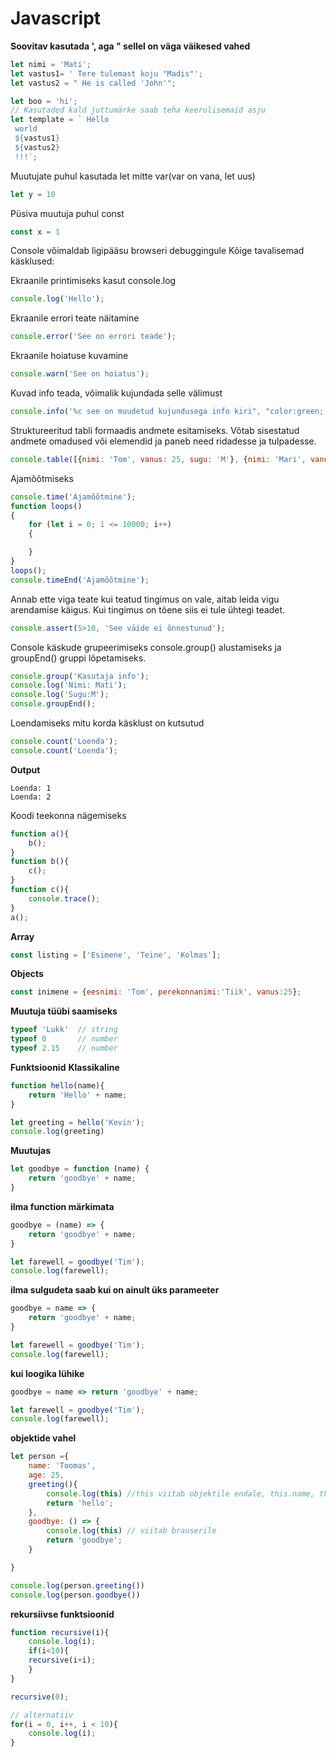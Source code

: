 # Javascript

**Soovitav kasutada ', aga " sellel on väga väikesed vahed**
```Javascript
let nimi = 'Mati';
let vastus1= ' Tere tulemast koju "Madis"';
let vastus2 = " He is called 'John'";

let boo = 'hi';
// Kasutaded kald juttumärke saab teha keerulisemaid asju
let template = ` Hello
 world
 ${vastus1}
 ${vastus2}
 !!!`;
```

Muutujate puhul kasutada let mitte var(var on vana, let uus)
``` Javascript
let y = 10
```
Püsiva muutuja puhul const

```Javascript
const x = 1
```

Console võimaldab ligipääsu browseri debuggingule 
Kõige tavalisemad käsklused:

Ekraanile printimiseks kasut console.log
``` Javascript
console.log('Hello');
```

Ekraanile errori teate näitamine
```Javascript
console.error('See on errori teade');
```

Ekraanile hoiatuse kuvamine
```Javascript
console.warn('See on hoiatus');
```

Kuvad info teada, võimalik kujundada selle välimust
```Javascript
console.info('%c see on muudetud kujundusega info kiri", "color:green; font-size: 15px; font-weight:bold:');
```

Struktureeritud tabli formaadis andmete esitamiseks. Võtab sisestatud andmete omadused või elemendid ja paneb need ridadesse ja tulpadesse.
```Javascript
console.table([{nimi: 'Tom', vanus: 25, sugu: 'M'}, {nimi: 'Mari', vanus: 27, sugu: 'N'}]);
```

Ajamõõtmiseks
```Javascript
console.time('Ajamõõtmine');
function loops()
{
    for (let i = 0; 1 <= 10000; i++)
    {

    }
}
loops();
console.timeEnd('Ajamõõtmine');
```

Annab ette viga teate kui teatud tingimus on vale, aitab leida vigu arendamise käigus. Kui tingimus on tõene siis ei tule ühtegi teadet.
```Javascript
console.assert(5>10, 'See väide ei õnnestunud');
```

Console käskude grupeerimiseks console.group() alustamiseks ja groupEnd() gruppi lõpetamiseks.
```Javascript
console.group('Kasutaja info');
console.log('Nimi: Mati');
console.log('Sugu:M');
console.groupEnd();
```

Loendamiseks mitu korda käsklust on kutsutud
```Javascript
console.count('Loenda');
console.count('Loenda');
```
**Output**
```
Loenda: 1
Loenda: 2
```

Koodi teekonna nägemiseks
```Javascript
function a(){
    b();
}
function b(){
    c();
}
function c(){
    console.trace();
}
a();
```

**Array**
```Javascript
const listing = ['Esimene', 'Teine', 'Kolmas'];
```

**Objects**
```Javascript
const inimene = {eesnimi: 'Tom', perekonnanimi:'Tiik', vanus:25};
```

**Muutuja tüübi saamiseks**
```Javascript
typeof 'Lukk'  // string
typeof 0       // number
typeof 2.15    // number
```

**Funktsioonid**
**Klassikaline**
```Javascript
function hello(name){
    return 'Hello' + name;
}

let greeting = hello('Kevin');
console.log(greeting)
```

**Muutujas**
```Javascript
let goodbye = function (name) {
    return 'goodbye' + name;
}
```

**ilma function märkimata**
```Javascript
goodbye = (name) => {
    return 'goodbye' + name;
}

let farewell = goodbye('Tim');
console.log(farewell);
```

**ilma sulgudeta saab kui on ainult üks parameeter**
```Javascript
goodbye = name => {
    return 'goodbye' + name;
}

let farewell = goodbye('Tim');
console.log(farewell);
```

**kui loogika lühike**
```Javascript
goodbye = name => return 'goodbye' + name;

let farewell = goodbye('Tim');
console.log(farewell);
```

**objektide vahel**
```Javascript
let person ={
    name: 'Toomas',
    age: 25,
    greeting(){
        console.log(this) //this viitab objektile endale, this.name, this.age
        return 'hello';
    },
    goodbye: () => {
        console.log(this) // viitab brauserile
        return 'goodbye';
    }

}

console.log(person.greeting())
console.log(person.goodbye())
```

**rekursiivse funktsioonid**
```Javascript
function recursive(i){
    console.log(i);
    if(i<10){
    recursive(i+i);
    }
}

recursive(0);

// alternatiiv
for(i = 0, i++, i < 10){
    console.log(i);
}
```